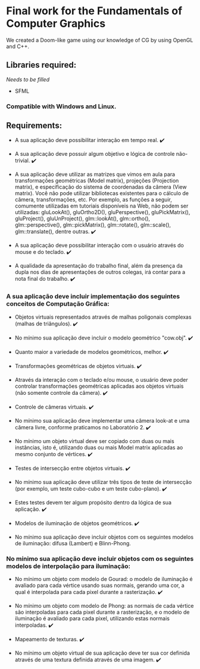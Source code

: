 # Final work for the Fundamentals of Computer Graphics

We created a Doom-like game using our knowledge of CG by using OpenGL and C++.

## Libraries required:

*Needs to be filled*

- SFML

### Compatible with Windows and Linux.

## Requirements:

- A sua aplicação deve possibilitar interação em tempo real. :heavy_check_mark:

- A sua aplicação deve possuir algum objetivo e lógica de controle não-trivial. :heavy_check_mark:

- A sua aplicação deve utilizar as matrizes que vimos em aula para transformações geométricas (Model matrix), projeções (Projection matrix), e especificação do sistema de coordenadas da câmera (View matrix).
Você não pode utilizar bibliotecas existentes para o cálculo de câmera, transformações, etc. Por exemplo, as funções a seguir, comumente utilizadas em tutoriais disponíveis na Web, não podem ser utilizadas:
gluLookAt(), gluOrtho2D(), gluPerspective(), gluPickMatrix(), gluProject(), gluUnProject(), glm::lookAt(), glm::ortho(), glm::perspective(), glm::pickMatrix(), glm::rotate(), glm::scale(), glm::translate(), dentre outras. :heavy_check_mark:

- A sua aplicação deve possibilitar interação com o usuário através do mouse e do teclado. :heavy_check_mark:

- A qualidade da apresentação do trabalho final, além da presença da dupla nos dias de apresentações de outros colegas, irá contar para a nota final do trabalho. :heavy_check_mark:

### A sua aplicação deve incluir implementação dos seguintes conceitos de Computação Gráfica:

- Objetos virtuais representados através de malhas poligonais complexas (malhas de triângulos). :heavy_check_mark:

- No mínimo sua aplicação deve incluir o modelo geométrico "cow.obj". :heavy_check_mark:

- Quanto maior a variedade de modelos geométricos, melhor. :heavy_check_mark:

- Transformações geométricas de objetos virtuais. :heavy_check_mark:

- Através da interação com o teclado e/ou mouse, o usuário deve poder controlar transformações geométricas aplicadas aos objetos virtuais (não somente controle da câmera). :heavy_check_mark:

- Controle de câmeras virtuais. :heavy_check_mark:

- No mínimo sua aplicação deve implementar uma câmera look-at e uma câmera livre, conforme praticamos no Laboratório 2. :heavy_check_mark:

- No mínimo um objeto virtual deve ser copiado com duas ou mais instâncias, isto é, utilizando duas ou mais Model matrix aplicadas ao mesmo conjunto de vértices. :heavy_check_mark:

- Testes de intersecção entre objetos virtuais. :heavy_check_mark:

- No mínimo sua aplicação deve utilizar três tipos de teste de intersecção (por exemplo, um teste cubo-cubo e um teste cubo-plano). :heavy_check_mark:

- Estes testes devem ter algum propósito dentro da lógica de sua aplicação. :heavy_check_mark:

- Modelos de iluminação de objetos geométricos. :heavy_check_mark:

- No mínimo sua aplicação deve incluir objetos com os seguintes modelos de iluminação: difusa (Lambert) e Blinn-Phong.

### No mínimo sua aplicação deve incluir objetos com os seguintes modelos de interpolação para iluminação:

- No mínimo um objeto com modelo de Gourad: o modelo de iluminação é avaliado para cada vértice usando suas normais, gerando uma cor, a qual é interpolada para cada pixel durante a rasterização. :heavy_check_mark:

- No mínimo um objeto com modelo de Phong: as normais de cada vértice são interpoladas para cada pixel durante a rasterização, e o modelo de iluminação é avaliado para cada pixel, utilizando estas normais interpoladas. :heavy_check_mark:

- Mapeamento de texturas. :heavy_check_mark:

- No mínimo um objeto virtual de sua aplicação deve ter sua cor definida através de uma textura definida através de uma imagem. :heavy_check_mark:
